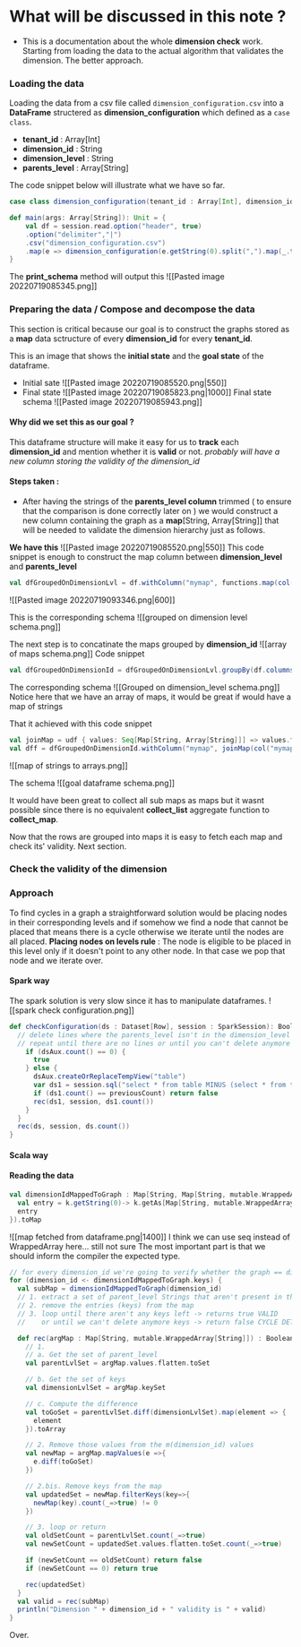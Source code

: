 # What will be discussed in this note ?
- This is a documentation about the whole **dimension check** work. Starting from loading the data to the actual algorithm that validates the dimension. The better approach.
 
### Loading the data
Loading the data from a csv file called `dimension_configuration.csv` into a **DataFrame** structered as **dimension_configuration** which defined as a `case class`.  
- **tenant_id** : Array[Int]
- **dimension_id** : String
- **dimension_level** : String
- **parents_level** : Array[String]

The code snippet below will illustrate what we have so far.
```SCALA
case class dimension_configuration(tenant_id : Array[Int], dimension_id : String, dimension_level : String, parents_level : Array[String])

def main(args: Array[String]): Unit = {
	val df = session.read.option("header", true)
	.option("delimiter","|")
	.csv("dimension_configuration.csv")  
	.map(e => dimension_configuration(e.getString(0).split(",").map(_.toInt), e.getString(1), e.getString(2), e.getString(3).split(",").map(_.trim)))
}
```

The **print_schema** method will output this
![[Pasted image 20220719085345.png]]

### Preparing the data / Compose and decompose the data
This section is critical because our goal is to construct the graphs stored as a **map** data sctructure of every **dimension_id** for every **tenant_id**. 

This is an image that shows the **initial state** and the **goal state** of the dataframe.
- Initial sate
![[Pasted image 20220719085520.png|550]]
- Final state
![[Pasted image 20220719085823.png|1000]]
Final state schema
![[Pasted image 20220719085943.png]]

#### Why did we set this as our goal ?
This dataframe structure will make it easy for us to **track** each **dimension_id** and mention whether it is **valid** or not. *probably will have a new column storing the validity of the dimension_id*

#### Steps taken :
- After having the strings of the **parents_level column** trimmed ( to ensure that the comparison is done correctly later on ) we would construct a new column containing the graph as a **map**[String, Array[String]] that will be needed to validate the dimension hierarchy just as follows.

**We have this**
![[Pasted image 20220719085520.png|550]]
This code snippet is enough to construct the map column between **dimension_level** and **parents_level**
```scala
val dfGroupedOnDimensionLvl = df.withColumn("mymap", functions.map(col(df.columns(2)), col(df.columns(3)))).drop(df.columns(2)).drop(df.columns(3))
```

![[Pasted image 20220719093346.png|600]]

This is the corresponding schema
![[grouped on dimension level schema.png]]

The next step is to concatinate the maps grouped by **dimension_id** 
![[array of maps schema.png]]
Code snippet
```scala
val dfGroupedOnDimensionId = dfGroupedOnDimensionLvl.groupBy(df.columns(1)).agg(first(df.columns(0)) as df.columns(0), collect_list("mymap").as("mymap"))
```

The corresponding schema
![[Grouped on dimension_level schema.png]]
Notice here that we have an array of maps, it would be great if would have a map of strings

That it achieved with this code snippet
```scala
val joinMap = udf { values: Seq[Map[String, Array[String]]] => values.flatten.toMap }  
val dff = dfGroupedOnDimensionId.withColumn("mymap", joinMap(col("mymap")))
```
![[map of strings to arrays.png]]

The schema
![[goal dataframe schema.png]]

It would have been great to collect all sub maps as maps but it wasnt possible since there is no equivalent **collect_list** aggregate function to **collect_map**.

Now that the rows are grouped into maps it is easy to fetch each map and check its' validity.
Next section.

### Check the validity of the dimension
### Approach
To find cycles in a graph a straightforward solution would be placing nodes in their corresponding levels and if somehow we find a node that cannot be placed that means there is a cycle otherwise we iterate until the nodes are all placed.
**Placing nodes on levels rule** : The node is eligible to be placed in this level only if it doesn't point to any other node. In that case we pop that node and we iterate over.

#### Spark way
The spark solution is very slow since it has to manipulate dataframes.
![[spark check configuration.png]]

```scala
def checkConfiguration(ds : Dataset[Row], session : SparkSession): Boolean = {  
  // delete lines where the parents_level isn't in the dimension_level column  
  // repeat until there are no lines or until you can't delete anymore => that's a cycle  def rec(dsAux : Dataset[Row], session : SparkSession, previousCount : Long) : Boolean = {  
    if (dsAux.count() == 0) {  
      true  
    } else {  
      dsAux.createOrReplaceTempView("table")  
      var ds1 = session.sql("select * from table MINUS (select * from table where table.parent_level not in (select table.dimension_level from table))")  
      if (ds1.count() == previousCount) return false  
      rec(ds1, session, ds1.count())  
    }  
  }  
  rec(ds, session, ds.count())  
}
```

#### Scala way
#### Reading the data

```scala
val dimensionIdMappedToGraph : Map[String, Map[String, mutable.WrappedArray[String]]]= dff.select("dimension_id", "mymap").collect().map(k=>{  
  val entry = k.getString(0)-> k.getAs[Map[String, mutable.WrappedArray[String]]](1)  
  entry  
}).toMap
```

![[map fetched from dataframe.png|1400]]
I think we can use seq instead of WrappedArray here... still not sure
The most important part is that we should inform the compiler the expected type.
```scala
// for every dimension_id we're going to verify whether the graph == dimensionIdMappedToGraph(dimension_id) is acyclic or not  
for (dimension_id <- dimensionIdMappedToGraph.keys) {  
  val subMap = dimensionIdMappedToGraph(dimension_id)  
  // 1. extract a set of parent_level Strings that aren't present in the set of keys  
  // 2. remove the entries (keys) from the map      
  // 3. loop until there aren't any keys left -> returns true VALID      
  //    or until we can't delete anymore keys -> return false CYCLE DETECTED  

  def rec(argMap : Map[String, mutable.WrappedArray[String]]) : Boolean = {  
	// 1.        
	// a. Get the set of parent_level        
	val parentLvlSet = argMap.values.flatten.toSet  

	// b. Get the set of keys        
	val dimensionLvlSet = argMap.keySet  

	// c. Compute the difference        
	val toGoSet = parentLvlSet.diff(dimensionLvlSet).map(element => {  
	  element  
	}).toArray  

	// 2. Remove those values from the m(dimension_id) values        
	val newMap = argMap.mapValues(e =>{  
	  e.diff(toGoSet)  
	})  

	// 2.bis. Remove keys from the map        
	val updatedSet = newMap.filterKeys(key=>{  
	  newMap(key).count(_=>true) != 0  
	})  

	// 3. loop or return        
	val oldSetCount = parentLvlSet.count(_=>true)  
	val newSetCount = updatedSet.values.flatten.toSet.count(_=>true)  

	if (newSetCount == oldSetCount) return false  
	if (newSetCount == 0) return true  

	rec(updatedSet)  
  }  
  val valid = rec(subMap)  
  println("Dimension " + dimension_id + " validity is " + valid)  
}
```
Over.

